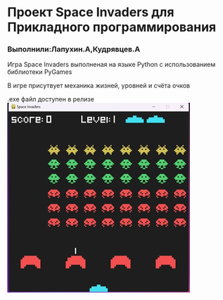 <h1>Проект Space Invaders для Прикладного программирования</h1>
<h3 align="left">Выполнили:Лапухин.А,Кудрявцев.А</h3>
<p align="left">Игра Space Invaders выполненая на языке Python с использованием библиотеки PyGames<p>
<p align="left">В игре присутвует механика жизней, уровней и счёта очков<p>
<p2>.exe файл доступен в релизе</p2>
<img src="https://github.com/Kawler/SpaceInvaders/blob/master/graphics/example.jpg">
